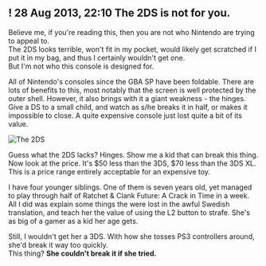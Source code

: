 ! 28 Aug 2013, 22:10
The 2DS is not for you.
-----------------------

Believe me, if you're reading this, then you are not who Nintendo are trying to appeal to.  
The 2DS looks terrible, won't fit in my pocket, would likely get scratched if I put it in my bag, and thus I certainly wouldn't get one.  
But I'm not who this console is designed for.

All of Nintendo's consoles since the GBA SP have been foldable. There are lots of benefits to this, most notably that the screen is well protected by the outer shell. However, it also brings with it a giant weakness - the hinges.
Give a DS to a small child, and watch as s/he breaks it in half, or makes it impossible to close. A quite expensive console just lost quite a bit of its value.

![The 2DS](http://i.imgur.com/pp7CmZD.jpg)

Guess what the 2DS lacks? Hinges. Show me a kid that can break this thing.  
Now look at the price. It's $50 less than the 3DS, $70 less than the 3DS XL. This is a price range entirely acceptable for an expensive toy.

I have four younger siblings. One of them is seven years old, yet managed to play through half of Ratchet & Clank Future: A Crack in Time in a week. All I did was explain some things the were lost in the awful Swedish translation, and teach her the value of using the L2 button to strafe. She's as big of a gamer as a kid her age gets.

Still, I wouldn't get her a 3DS. With how she tosses PS3 controllers around, she'd break it way too quickly.  
This thing? **She couldn't break it if she tried.**

